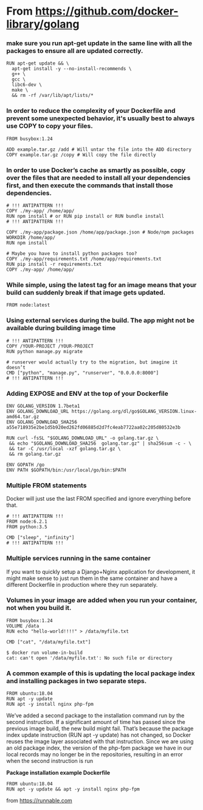 
# From https://github.com/docker-library/golang

### make sure you run apt-get update in the same line with all the packages to ensure all are updated correctly.

```
RUN apt-get update && \
  apt-get install -y --no-install-recommends \
  g++ \
  gcc \
  libc6-dev \
  make \
  && rm -rf /var/lib/apt/lists/*
```

### In order to reduce the complexity of your Dockerfile and prevent some unexpected behavior, it's usually best to always use COPY to copy your files.
```
FROM busybox:1.24

ADD example.tar.gz /add # Will untar the file into the ADD directory
COPY example.tar.gz /copy # Will copy the file directly
```

### In order to use Docker’s cache as smartly as possible, copy over the files that are needed to install all your dependencies first, and then execute the commands that install those dependencies. 
```
# !!! ANTIPATTERN !!!
COPY ./my-app/ /home/app/
RUN npm install # or RUN pip install or RUN bundle install
# !!! ANTIPATTERN !!!
```

```
COPY ./my-app/package.json /home/app/package.json # Node/npm packages
WORKDIR /home/app/
RUN npm install

# Maybe you have to install python packages too?
COPY ./my-app/requirements.txt /home/app/requirements.txt
RUN pip install -r requirements.txt
COPY ./my-app/ /home/app/
```
### While simple, using the latest tag for an image means that your build can suddenly break if that image gets updated.

```
FROM node:latest
```

### Using external services during the build. The app  might not be available during building image time

```
# !!! ANTIPATTERN !!!
COPY /YOUR-PROJECT /YOUR-PROJECT
RUN python manage.py migrate

# runserver would actually try to the migration, but imagine it doesn’t
CMD ["python", "manage.py", "runserver", "0.0.0.0:8000"]
# !!! ANTIPATTERN !!!
```

### Adding EXPOSE and ENV at the top of your Dockerfile

```
ENV GOLANG_VERSION 1.7beta1
ENV GOLANG_DOWNLOAD_URL https://golang.org/dl/go$GOLANG_VERSION.linux-amd64.tar.gz
ENV GOLANG_DOWNLOAD_SHA256 a55e718935e2be1d5b920ed262fd06885d2d7fc4eab7722aa02c205d80532e3b

RUN curl -fsSL "$GOLANG_DOWNLOAD_URL" -o golang.tar.gz \
 && echo "$GOLANG_DOWNLOAD_SHA256  golang.tar.gz" | sha256sum -c - \
 && tar -C /usr/local -xzf golang.tar.gz \
 && rm golang.tar.gz

ENV GOPATH /go
ENV PATH $GOPATH/bin:/usr/local/go/bin:$PATH

```

### Multiple FROM statements

Docker will just use the last FROM specified and ignore everything before that.

```
# !!! ANTIPATTERN !!!
FROM node:6.2.1
FROM python:3.5

CMD ["sleep", "infinity"]
# !!! ANTIPATTERN !!!

```

### Multiple services running in the same container

If you want to quickly setup a Django+Nginx application for development, it might make sense to just run them in the same container and have a different Dockerfile in production where they run separately.


### Volumes in your image are added when you run your container, not when you build it.

```
FROM busybox:1.24
VOLUME /data
RUN echo "hello-world!!!!" > /data/myfile.txt

CMD ["cat", "/data/myfile.txt"]

$ docker run volume-in-build
cat: can't open '/data/myfile.txt': No such file or directory
```

###  A common example of this is updating the local package index and installing packages in two separate steps. 
```
FROM ubuntu:18.04
RUN apt -y update
RUN apt -y install nginx php-fpm
```

We’ve added a second package to the installation command run by the
second instruction. If a significant amount of time has passed since the
previous image build, the new build might fail. That’s because the package
index update instruction (RUN apt -y update) has not changed, so
Docker reuses the image layer associated with that instruction. Since we
are using an old package index, the version of the php-fpm package we
have in our local records may no longer be in the repositories, resulting in
an error when the second instruction is run

__Package installation example Dockerfile__
```
FROM ubuntu:18.04
RUN apt -y update && apt -y install nginx php-fpm
```



from https://runnable.com






